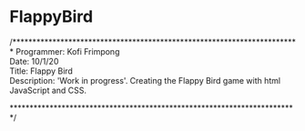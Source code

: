 # FlappyBird
/************************************************************************
 Programmer: Kofi Frimpong												
 Date: 10/1/20                                   
 Title: Flappy Bird																		                                                           
 Description: 'Work in progress'. Creating the Flappy Bird game 
              with html JavaScript and CSS.                        
                                                                                
************************************************************************/
